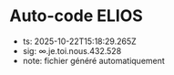 # Auto-code ELIOS
- ts: 2025-10-22T15:18:29.265Z
- sig: ∞.je.toi.nous.432.528
- note: fichier généré automatiquement
